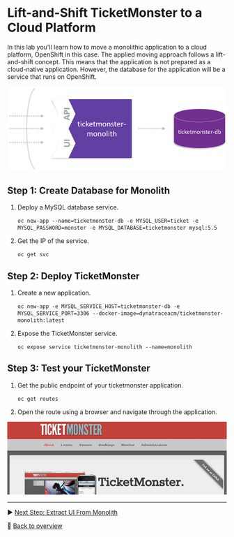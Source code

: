# Lift-and-Shift TicketMonster to a Cloud Platform

In this lab you'll learn how to move a monolithic application to a cloud platform, OpenShift in this case. The applied moving approach follows a lift-and-shift concept. This means that the application is not prepared as a cloud-native application. However, the database for the application will be a service that runs on OpenShift. 

![lift-and-shift](../assets/lift_and_shift.png)

## Step 1: Create Database for Monolith

1. Deploy a MySQL database service.
    ```
    oc new-app --name=ticketmonster-db -e MYSQL_USER=ticket -e MYSQL_PASSWORD=monster -e MYSQL_DATABASE=ticketmonster mysql:5.5
    ```

1. Get the IP of the service.
    ```
    oc get svc
    ```

## Step 2: Deploy TicketMonster

1. Create a new application.
    ```
    oc new-app -e MYSQL_SERVICE_HOST=ticketmonster-db -e MYSQL_SERVICE_PORT=3306 --docker-image=dynatraceacm/ticketmonster-monolith:latest
    ```

1. Expose the TicketMonster service.
    ```
    oc expose service ticketmonster-monolith --name=monolith 
    ```

## Step 3: Test your TicketMonster

1. Get the public endpoint of your ticketmonster application.
    ```
    oc get routes
    ```

1. Open the route using a browser and navigate through the application.

![ticketmonster](../assets/ticketmonster.png)

---

:arrow_forward: [Next Step: Extract UI From Monolith](../2_Extract_UI_From_Monolith)

:arrow_up_small: [Back to overview](../)
